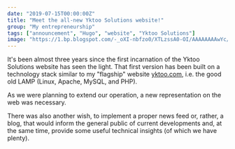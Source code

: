 ```yaml
---
date: "2019-07-15T00:00:00Z"
title: "Meet the all-new Yktoo Solutions website!"
group: "My entrepreneurship"
tags: ["announcement", "Hugo", "website", "Yktoo Solutions"]
image: "https://1.bp.blogspot.com/-_oXI-nbfzo0/XTLzssA0-OI/AAAAAAAAwYc/lngDnMSfNEgezpjPHUkODSoPMrP7NGAlQCKgBGAs/s1600/website-main-page.jpg"
---
```


It's been almost three years since the first incarnation of the Yktoo Solutions website has seen the light. That first version has been built on a technology stack similar to my "flagship" website [yktoo.com](https://yktoo.com/), i.e. the good old LAMP (Linux, Apache, MySQL, and PHP).

As we were planning to extend our operation, a new representation on the web was necessary.

There was also another wish, to implement a proper news feed or, rather, a blog, that would inform the general public of current developments and, at the same time, provide some useful technical insights (of which we have plenty).

<!--{{< imgfig "https://1.bp.blogspot.com/-_oXI-nbfzo0/XTLzssA0-OI/AAAAAAAAwYc/lngDnMSfNEgezpjPHUkODSoPMrP7NGAlQCKgBGAs/s1600/website-main-page.jpg" >}}-->
